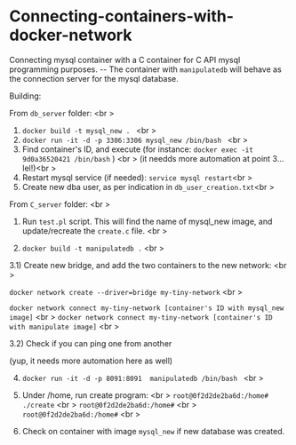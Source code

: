 # Connecting-containers-with-docker-network

Connecting mysql container with a C container for C API mysql programming purposes.  -- The container with ``manipulatedb`` will behave as the connection server for the mysql database.

Building:

From ``db_server`` folder: <br \>

1) ``docker build -t mysql_new . `` <br \>
2) ``docker run -it -d -p 3306:3306 mysql_new /bin/bash `` <br \>
3) Find container's ID, and execute (for instance: ``docker exec -it 9d0a36520421 /bin/bash`` ) <br \>
(it needds more automation at point 3... lel!)<br \>
4) Restart mysql service (if needed): ``service mysql restart``<br \>
5) Create new dba user, as per indication in ``db_user_creation.txt``<br \>


From ``C_server`` folder: <br \>

1) Run ``test.pl`` script. This will find the name of mysql_new image, and update/recreate the ``create.c`` file. <br \> 

2) `` docker build -t manipulatedb . `` <br \>

3.1) Create new bridge, and add the two containers to the new network: <br \>

`` docker network create --driver=bridge my-tiny-network ``  <br \>

`` docker network connect my-tiny-network [container's ID with mysql_new image] `` <br \>
`` docker network connect my-tiny-network [container's ID with manipulate image] `` <br \>

3.2) Check if you can ping one from another

(yup, it needs more automation here as well)

4) ``docker run -it -d -p 8091:8091  manipulatedb /bin/bash ``   <br \>

5) Under /home, run create program:  <br \>
``root@0f2d2de2ba6d:/home# ./create`` <br \>
``root@0f2d2de2ba6d:/home#`` <br \> 
``root@0f2d2de2ba6d:/home#``  <br \>

6) Check on container with image ``mysql_new`` if new database was created. 


